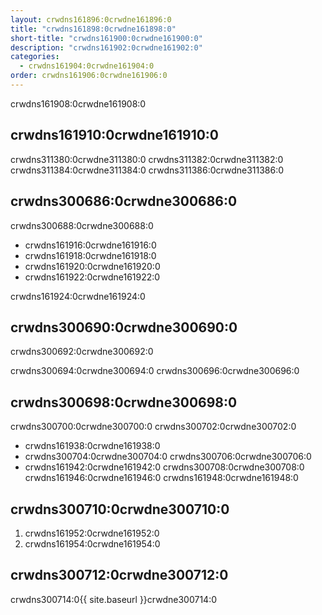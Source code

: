 ```yaml
---
layout: crwdns161896:0crwdne161896:0
title: "crwdns161898:0crwdne161898:0"
short-title: "crwdns161900:0crwdne161900:0"
description: "crwdns161902:0crwdne161902:0"
categories:
  - crwdns161904:0crwdne161904:0
order: crwdns161906:0crwdne161906:0
---
```


crwdns161908:0crwdne161908:0

## crwdns161910:0crwdne161910:0

crwdns311380:0crwdne311380:0 crwdns311382:0crwdne311382:0 crwdns311384:0crwdne311384:0 crwdns311386:0crwdne311386:0

## crwdns300686:0crwdne300686:0

crwdns300688:0crwdne300688:0

- crwdns161916:0crwdne161916:0
- crwdns161918:0crwdne161918:0
- crwdns161920:0crwdne161920:0
- crwdns161922:0crwdne161922:0

crwdns161924:0crwdne161924:0

## crwdns300690:0crwdne300690:0

crwdns300692:0crwdne300692:0

crwdns300694:0crwdne300694:0 crwdns300696:0crwdne300696:0

## crwdns300698:0crwdne300698:0

crwdns300700:0crwdne300700:0 crwdns300702:0crwdne300702:0

- crwdns161938:0crwdne161938:0
- crwdns300704:0crwdne300704:0 crwdns300706:0crwdne300706:0
- crwdns161942:0crwdne161942:0 crwdns300708:0crwdne300708:0 crwdns161946:0crwdne161946:0 crwdns161948:0crwdne161948:0

## crwdns300710:0crwdne300710:0

1. crwdns161952:0crwdne161952:0
2. crwdns161954:0crwdne161954:0

## crwdns300712:0crwdne300712:0

crwdns300714:0{{ site.baseurl }}crwdne300714:0